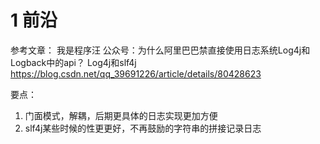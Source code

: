 # 1 前沿
参考文章：
我是程序汪 公众号：为什么阿里巴巴禁直接使用日志系统Log4j和Logback中的api？
Log4j和slf4j      https://blog.csdn.net/qq_39691226/article/details/80428623

要点：
1. 门面模式，解耦，后期更具体的日志实现更加方便
2. slf4j某些时候的性更更好，不再鼓励的字符串的拼接记录日志

